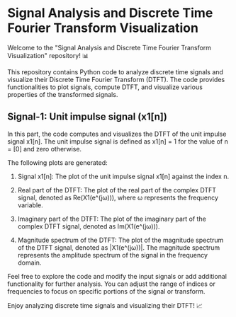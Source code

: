 # Signal Analysis and Discrete Time Fourier Transform Visualization

Welcome to the "Signal Analysis and Discrete Time Fourier Transform Visualization" repository! 📊

This repository contains Python code to analyze discrete time signals and visualize their Discrete Time Fourier Transform (DTFT). The code provides functionalities to plot signals, compute DTFT, and visualize various properties of the transformed signals.

## Signal-1: Unit impulse signal (x1[n])

In this part, the code computes and visualizes the DTFT of the unit impulse signal x1[n]. The unit impulse signal is defined as x1[n] = 1 for the value of n = [0] and zero otherwise.

The following plots are generated:

1. Signal x1[n]: The plot of the unit impulse signal x1[n] against the index n.

2. Real part of the DTFT: The plot of the real part of the complex DTFT signal, denoted as Re(X1(e^(jω))), where ω represents the frequency variable.

3. Imaginary part of the DTFT: The plot of the imaginary part of the complex DTFT signal, denoted as Im(X1(e^(jω))).

4. Magnitude spectrum of the DTFT: The plot of the magnitude spectrum of the DTFT signal, denoted as |X1(e^(jω))|. The magnitude spectrum represents the amplitude spectrum of the signal in the frequency domain.

Feel free to explore the code and modify the input signals or add additional functionality for further analysis. You can adjust the range of indices or frequencies to focus on specific portions of the signal or transform.

Enjoy analyzing discrete time signals and visualizing their DTFT! 📈
